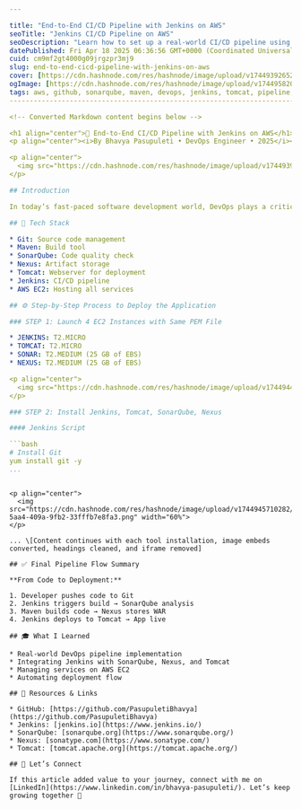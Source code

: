 ```yaml
---

title: "End-to-End CI/CD Pipeline with Jenkins on AWS"
seoTitle: "Jenkins CI/CD Pipeline on AWS"
seoDescription: "Learn how to set up a real-world CI/CD pipeline using Jenkins, Maven, SonarQube, Nexus, and Tomcat on AWS EC2. Includes video demo and deployment."
datePublished: Fri Apr 18 2025 06:36:56 GMT+0000 (Coordinated Universal Time)
cuid: cm9mf2gt4000g09jrgzpr3mj9
slug: end-to-end-cicd-pipeline-with-jenkins-on-aws
cover: [https://cdn.hashnode.com/res/hashnode/image/upload/v1744939265256/928b20e6-7602-4a5a-aae8-199cf8e51fcb.png](https://cdn.hashnode.com/res/hashnode/image/upload/v1744939265256/928b20e6-7602-4a5a-aae8-199cf8e51fcb.png)
ogImage: [https://cdn.hashnode.com/res/hashnode/image/upload/v1744958202876/ff61b9a9-5d45-4c63-b8aa-cc2d10c37af1.png](https://cdn.hashnode.com/res/hashnode/image/upload/v1744958202876/ff61b9a9-5d45-4c63-b8aa-cc2d10c37af1.png)
tags: aws, github, sonarqube, maven, devops, jenkins, tomcat, pipeline, nexus, ci-cd, codenewbies, gitcommands, devops-cicd-jenkins-aws-maven-sonarqube-nexus-tomcat
--------------------------------------------------------------------------------------------------------------------------------------------------------------------

<!-- Converted Markdown content begins below -->

<h1 align="center">🚀 End-to-End CI/CD Pipeline with Jenkins on AWS</h1>
<p align="center"><i>By Bhavya Pasupuleti • DevOps Engineer • 2025</i></p>

<p align="center">
  <img src="https://cdn.hashnode.com/res/hashnode/image/upload/v1744939265256/928b20e6-7602-4a5a-aae8-199cf8e51fcb.png" width="80%">
</p>

## Introduction

In today’s fast-paced software development world, DevOps plays a critical role in automating the build, test, and deployment process. In this blog, I’ll walk you through a complete **end-to-end CI/CD pipeline** I built using **Jenkins on AWS EC2**, integrating popular DevOps tools like **Git, Maven, SonarQube, Nexus**, and **Tomcat**. This hands-on project not only helped me understand how each tool fits into the software development lifecycle but also gave me real-world experience in deploying a robust and scalable automation pipeline.

## 🔧 Tech Stack

* Git: Source code management
* Maven: Build tool
* SonarQube: Code quality check
* Nexus: Artifact storage
* Tomcat: Webserver for deployment
* Jenkins: CI/CD pipeline
* AWS EC2: Hosting all services

## ⚙️ Step-by-Step Process to Deploy the Application

### STEP 1: Launch 4 EC2 Instances with Same PEM File

* JENKINS: T2.MICRO
* TOMCAT: T2.MICRO
* SONAR: T2.MEDIUM (25 GB of EBS)
* NEXUS: T2.MEDIUM (25 GB of EBS)

<p align="center">
  <img src="https://cdn.hashnode.com/res/hashnode/image/upload/v1744944384391/08883885-d532-4e1a-88a6-15d7f9f2fad3.png" width="80%">
</p>

### STEP 2: Install Jenkins, Tomcat, SonarQube, Nexus

#### Jenkins Script

```bash
# Install Git
yum install git -y
...
```

```

<p align="center">
  <img src="https://cdn.hashnode.com/res/hashnode/image/upload/v1744945710282/57728c01-5aa4-409a-9fb2-33fffb7e8fa3.png" width="60%">
</p>

... \[Content continues with each tool installation, image embeds converted, headings cleaned, and iframe removed]

## ✅ Final Pipeline Flow Summary

**From Code to Deployment:**

1. Developer pushes code to Git
2. Jenkins triggers build → SonarQube analysis
3. Maven builds code → Nexus stores WAR
4. Jenkins deploys to Tomcat → App live

## 🎓 What I Learned

* Real-world DevOps pipeline implementation
* Integrating Jenkins with SonarQube, Nexus, and Tomcat
* Managing services on AWS EC2
* Automating deployment flow

## 🔗 Resources & Links

* GitHub: [https://github.com/PasupuletiBhavya](https://github.com/PasupuletiBhavya)
* Jenkins: [jenkins.io](https://www.jenkins.io/)
* SonarQube: [sonarqube.org](https://www.sonarqube.org/)
* Nexus: [sonatype.com](https://www.sonatype.com/)
* Tomcat: [tomcat.apache.org](https://tomcat.apache.org/)

## 💬 Let’s Connect

If this article added value to your journey, connect with me on [LinkedIn](https://www.linkedin.com/in/bhavya-pasupuleti/). Let’s keep growing together 🚀

